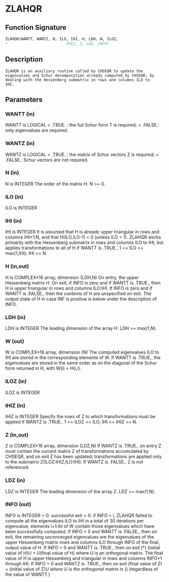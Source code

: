 # ZLAHQR

## Function Signature

```fortran
ZLAHQR(WANTT, WANTZ, N, ILO, IHI, H, LDH, W, ILOZ,
*                          IHIZ, Z, LDZ, INFO)
```

## Description


    ZLAHQR is an auxiliary routine called by CHSEQR to update the
    eigenvalues and Schur decomposition already computed by CHSEQR, by
    dealing with the Hessenberg submatrix in rows and columns ILO to
    IHI.

## Parameters

### WANTT (in)

WANTT is LOGICAL = .TRUE. : the full Schur form T is required; = .FALSE.: only eigenvalues are required.

### WANTZ (in)

WANTZ is LOGICAL = .TRUE. : the matrix of Schur vectors Z is required; = .FALSE.: Schur vectors are not required.

### N (in)

N is INTEGER The order of the matrix H. N >= 0.

### ILO (in)

ILO is INTEGER

### IHI (in)

IHI is INTEGER It is assumed that H is already upper triangular in rows and columns IHI+1:N, and that H(ILO,ILO-1) = 0 (unless ILO = 1). ZLAHQR works primarily with the Hessenberg submatrix in rows and columns ILO to IHI, but applies transformations to all of H if WANTT is .TRUE.. 1 <= ILO <= max(1,IHI); IHI <= N.

### H (in,out)

H is COMPLEX*16 array, dimension (LDH,N) On entry, the upper Hessenberg matrix H. On exit, if INFO is zero and if WANTT is .TRUE., then H is upper triangular in rows and columns ILO:IHI. If INFO is zero and if WANTT is .FALSE., then the contents of H are unspecified on exit. The output state of H in case INF is positive is below under the description of INFO.

### LDH (in)

LDH is INTEGER The leading dimension of the array H. LDH >= max(1,N).

### W (out)

W is COMPLEX*16 array, dimension (N) The computed eigenvalues ILO to IHI are stored in the corresponding elements of W. If WANTT is .TRUE., the eigenvalues are stored in the same order as on the diagonal of the Schur form returned in H, with W(i) = H(i,i).

### ILOZ (in)

ILOZ is INTEGER

### IHIZ (in)

IHIZ is INTEGER Specify the rows of Z to which transformations must be applied if WANTZ is .TRUE.. 1 <= ILOZ <= ILO; IHI <= IHIZ <= N.

### Z (in,out)

Z is COMPLEX*16 array, dimension (LDZ,N) If WANTZ is .TRUE., on entry Z must contain the current matrix Z of transformations accumulated by CHSEQR, and on exit Z has been updated; transformations are applied only to the submatrix Z(ILOZ:IHIZ,ILO:IHI). If WANTZ is .FALSE., Z is not referenced.

### LDZ (in)

LDZ is INTEGER The leading dimension of the array Z. LDZ >= max(1,N).

### INFO (out)

INFO is INTEGER = 0: successful exit > 0: if INFO = i, ZLAHQR failed to compute all the eigenvalues ILO to IHI in a total of 30 iterations per eigenvalue; elements i+1:ihi of W contain those eigenvalues which have been successfully computed. If INFO > 0 and WANTT is .FALSE., then on exit, the remaining unconverged eigenvalues are the eigenvalues of the upper Hessenberg matrix rows and columns ILO through INFO of the final, output value of H. If INFO > 0 and WANTT is .TRUE., then on exit (*) (initial value of H)*U = U*(final value of H) where U is an orthogonal matrix. The final value of H is upper Hessenberg and triangular in rows and columns INFO+1 through IHI. If INFO > 0 and WANTZ is .TRUE., then on exit (final value of Z) = (initial value of Z)*U where U is the orthogonal matrix in (*) (regardless of the value of WANTT.)

